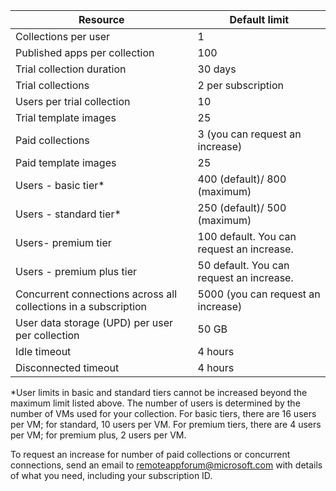 
|Resource | Default limit|
|--------------|--------|
|Collections per user| 1|
|Published apps per collection|	100|
|Trial collection duration| 30 days|
|Trial collections| 2 per subscription|
|Users per trial collection| 10|
|Trial template images|	25|
|Paid collections| 3 (you can request an increase)|
|Paid template images| 25|
|Users - basic tier*| 400 (default)/ 800 (maximum)|
|Users - standard tier*| 250 (default)/ 500 (maximum)|
|Users- premium tier| 100 default. You can request an increase.|
|Users - premium plus tier | 50 default. You can request an increase.|
|Concurrent connections across all collections in a subscription| 5000 (you can request an increase)|
|User data storage (UPD) per user per collection| 50 GB|
|Idle timeout| 4 hours|
|Disconnected timeout| 4 hours|

*User limits in basic and standard tiers cannot be increased beyond the maximum limit listed above. The number of users is determined by the number of VMs used for your collection. For basic tiers, there are 16 users per VM; for standard, 10 users per VM. For premium tiers, there are 4 users per VM; for premium plus, 2 users per VM.

To request an increase for number of paid collections or concurrent connections, send an email to [remoteappforum@microsoft.com](mailto:remoteappforum@microsoft.com) with details of what you need, including your subscription ID. 